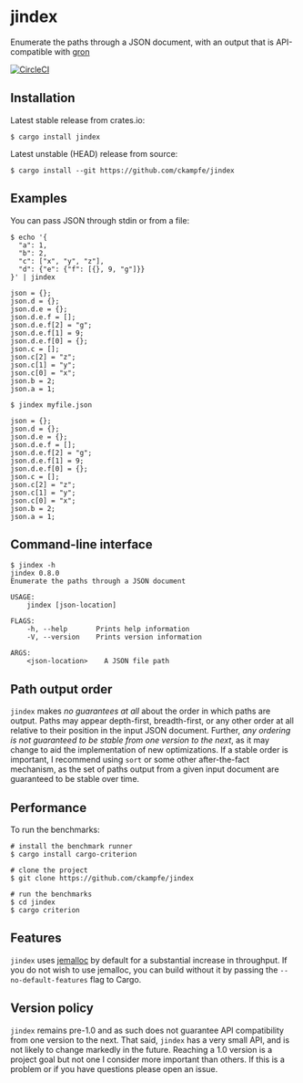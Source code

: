 # jindex

Enumerate the paths through a JSON document,
with an output that is API-compatible with [gron](https://github.com/tomnomnom/gron)

[![CircleCI](https://circleci.com/gh/ckampfe/jindex.svg?style=svg)](https://circleci.com/gh/ckampfe/jindex)

## Installation

Latest stable release from crates.io:

```
$ cargo install jindex
```

Latest unstable (HEAD) release from source:

```
$ cargo install --git https://github.com/ckampfe/jindex
```

## Examples

You can pass JSON through stdin or from a file:

```
$ echo '{
  "a": 1,
  "b": 2,
  "c": ["x", "y", "z"],
  "d": {"e": {"f": [{}, 9, "g"]}}
}' | jindex

json = {};
json.d = {};
json.d.e = {};
json.d.e.f = [];
json.d.e.f[2] = "g";
json.d.e.f[1] = 9;
json.d.e.f[0] = {};
json.c = [];
json.c[2] = "z";
json.c[1] = "y";
json.c[0] = "x";
json.b = 2;
json.a = 1;
```

```
$ jindex myfile.json

json = {};
json.d = {};
json.d.e = {};
json.d.e.f = [];
json.d.e.f[2] = "g";
json.d.e.f[1] = 9;
json.d.e.f[0] = {};
json.c = [];
json.c[2] = "z";
json.c[1] = "y";
json.c[0] = "x";
json.b = 2;
json.a = 1;
```

## Command-line interface

```
$ jindex -h
jindex 0.8.0
Enumerate the paths through a JSON document

USAGE:
    jindex [json-location]

FLAGS:
    -h, --help       Prints help information
    -V, --version    Prints version information

ARGS:
    <json-location>    A JSON file path

```

## Path output order

`jindex` makes *no guarantees at all* about the order in which paths are output.
Paths may appear depth-first, breadth-first, or any other order at all relative to their position in the input JSON document.
Further, *any ordering is not guaranteed to be stable from one version to the next*,
as it may change to aid the implementation of new optimizations.
If a stable order is important, I recommend using `sort` or some other after-the-fact
mechanism, as the set of paths output from a given input document are guaranteed
to be stable over time.

## Performance

To run the benchmarks:

```
# install the benchmark runner
$ cargo install cargo-criterion
```

```
# clone the project
$ git clone https://github.com/ckampfe/jindex
```

```
# run the benchmarks
$ cd jindex
$ cargo criterion
```

## Features

`jindex` uses [jemalloc](http://jemalloc.net/) by default for a substantial increase in throughput.
If you do not wish to use jemalloc, you can build without it by passing the `--no-default-features` flag to Cargo.

## Version policy

`jindex` remains pre-1.0 and as such does not guarantee API compatibility from one version to the next. That said, `jindex` has a very small API, and is not likely to change markedly in the future. Reaching a 1.0 version is a project goal but not one I consider more important than others. If this is a problem or if you have questions please open an issue.